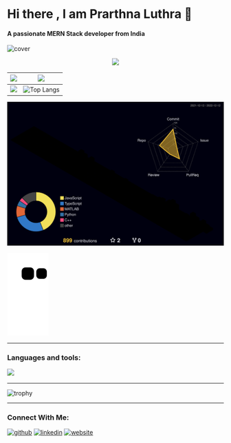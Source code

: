 # Hi there , I am Prarthna Luthra 👋
#### A passionate MERN Stack developer from India


![cover](https://user-images.githubusercontent.com/100023570/170828704-320afd8a-fe76-4f32-af9b-f5a9650afb21.png)
<!-- ![Github Activity Graph](https://activity-graph.herokuapp.com/graph?username=PrarthnaLuthra&theme=react-dark&hide_border=true) -->
<div align="center">
   <img src=https://streak-stats.demolab.com?user=PrarthnaLuthra&theme=cobalt&border=7536B2&stroke=9243DD&ring=89502D&fire=FF9554&currStreakNum=D280FF&sideNums=BC52FF&currStreakLabel=64EAE2&sideLabels=48A8A2&dates=A42EE5&background=0d1117&hide_border=true
        />
  </div>
  
|![](http://github-profile-summary-cards.vercel.app/api/cards/productive-time?username=PrarthnaLuthra&theme=github_dark&utcOffset=8)|![](http://github-profile-summary-cards.vercel.app/api/cards/profile-details?username=PrarthnaLuthra&theme=github_dark)|
|---|---|
|![](http://github-profile-summary-cards.vercel.app/api/cards/repos-per-language?username=PrarthnaLuthra&theme=github_dark)|![Top Langs](https://github-readme-stats-prarthnaluthra.vercel.app/api/top-langs/?username=PrarthnaLuthra&layout=compact&theme=github_dark&border_color=7536B2&title_color=D280FF&langs_count=10&card_width=450&hide_border=true&count-private=true)|

![](./profile-3d-contrib/profile-night-rainbow.svg)

![Snake animation](https://github.com/PrarthnaLuthra/PrarthnaLuthra/blob/output/github-contribution-grid-snake.svg)


---

### Languages and tools:

<p align="center">
  <div>
    <img src="https://skillicons.dev/icons?i=js,typescript,html,css,scss,react,nextjs,mysql,mongodb,nodejs,expressjs,tailwindcss,bootstrap,materialui,git,java,c,python,vscode,eclipse,idea,firebase,netlify,heroku,vercel,redux,jquery,regex,apollo,graphql,matlab,dart" />
  </div>
</p>

---

![trophy](https://github-profile-trophy.vercel.app/?username=PrarthnaLuthra&theme=juicyfresh&no-bg=true&no-frame=true&rank=SSS,SS,S,AAA,AA,A,B,C,SECRET)

---


### Connect With Me:
[<img src='https://github.githubassets.com/images/modules/logos_page/Octocat.png' alt='github' height='40'>](https://github.com/PrarthnaLuthra)  [<img src='https://mpng.subpng.com/20180320/qhq/kisspng-blue-trademark-angle-area-linkedin-5ab0b94d559dd5.8312605915215312133507.jpg' alt='linkedin' height='40'>](https://www.linkedin.com/in/prarthnaluthra/)  [<img src='https://upload.wikimedia.org/wikipedia/commons/thumb/1/1c/ICloud_logo.svg/150px-ICloud_logo.svg.png?20200306180013' alt='website' height='40'>](https://prarthna-luthra-resume.web.app)  
